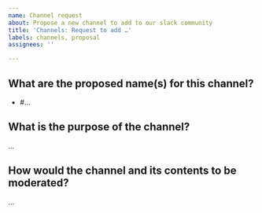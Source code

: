 ```yaml
---
name: Channel request
about: Propose a new channel to add to our slack community
title: 'Channels: Request to add …'
labels: channels, proposal
assignees: ''

---
```


<!--

TODO:

1. Replace the above title to either read:
   - Channels: Request to add #channel-name
   - Channels: Request to add a channel for something specific

2. Answer the questions below following the indicated format.
   - Please feel free to say I don't know!

-->

## What are the proposed name(s) for this channel?

- #…

## What is the purpose of the channel?

…

## How would the channel and its contents to be moderated?

…
